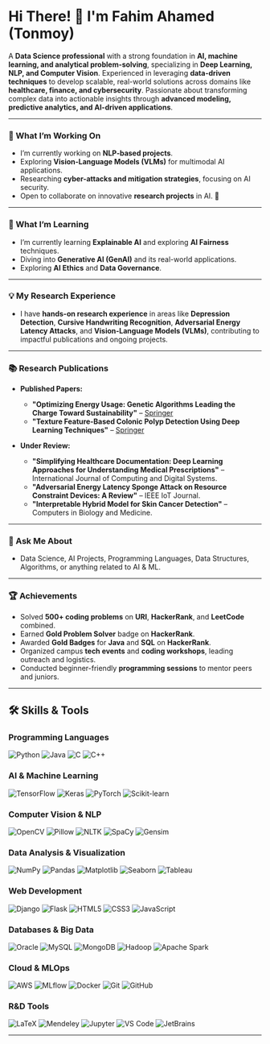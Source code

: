 # Hi There! 👋 I'm Fahim Ahamed (Tonmoy)  

A **Data Science professional** with a strong foundation in **AI, machine learning, and analytical problem-solving**, specializing in **Deep Learning, NLP, and Computer Vision**. Experienced in leveraging **data-driven techniques** to develop scalable, real-world solutions across domains like **healthcare, finance, and cybersecurity**. Passionate about transforming complex data into actionable insights through **advanced modeling, predictive analytics, and AI-driven applications**.

---

### 🔭 What I’m Working On
- I’m currently working on **NLP-based projects**.  
- Exploring **Vision-Language Models (VLMs)** for multimodal AI applications.  
- Researching **cyber-attacks and mitigation strategies**, focusing on AI security.  
- Open to collaborate on innovative **research projects** in AI. 🤝

---

### 🌱 What I’m Learning
- I’m currently learning **Explainable AI** and exploring **AI Fairness** techniques.  
- Diving into **Generative AI (GenAI)** and its real-world applications.  
- Exploring **AI Ethics** and **Data Governance**.
  
---

### 💡 My Research Experience
- I have **hands-on research experience** in areas like **Depression Detection**, **Cursive Handwriting Recognition**, **Adversarial Energy Latency Attacks**, and **Vision-Language Models (VLMs)**, contributing to impactful publications and ongoing projects.

---

### **📚 Research Publications**
- **Published Papers:** 
  - **"Optimizing Energy Usage: Genetic Algorithms Leading the Charge Toward Sustainability"** – [Springer](https://link.springer.com/chapter/10.1007/978-3-031-50887-5_9)
  - **"Texture Feature-Based Colonic Polyp Detection Using Deep Learning Techniques"** – [Springer](https://link.springer.com/chapter/10.1007/978-3-031-73324-6_2)
  
- **Under Review:**
  - **"Simplifying Healthcare Documentation: Deep Learning Approaches for Understanding Medical Prescriptions"** – International Journal of Computing and Digital Systems.
  - **"Adversarial Energy Latency Sponge Attack on Resource Constraint Devices: A Review"** – IEEE IoT Journal.
  - **"Interpretable Hybrid Model for Skin Cancer Detection"** – Computers in Biology and Medicine.

---

### 💬 Ask Me About
- Data Science, AI Projects, Programming Languages, Data Structures, Algorithms, or anything related to AI & ML.

---

### 🏆 Achievements
- Solved **500+ coding problems** on **URI**, **HackerRank**, and **LeetCode** combined.
- Earned **Gold Problem Solver** badge on **HackerRank**.
- Awarded **Gold Badges** for **Java** and **SQL** on **HackerRank**.
- Organized campus **tech events** and **coding workshops**, leading outreach and logistics.  
- Conducted beginner-friendly **programming sessions** to mentor peers and juniors.

---

## 🛠️ Skills & Tools

### **Programming Languages**
![Python](https://img.shields.io/badge/Python-%2314354C.svg?style=flat&logo=python&logoColor=white) ![Java](https://img.shields.io/badge/Java-%23ED8B00.svg?style=flat&logo=java&logoColor=white) ![C](https://img.shields.io/badge/C-%2300599C.svg?style=flat&logo=c&logoColor=white) ![C++](https://img.shields.io/badge/C++-%2300599C.svg?style=flat&logo=c%2B%2B&logoColor=white)

### **AI & Machine Learning**
![TensorFlow](https://img.shields.io/badge/TensorFlow-%23FF6F00.svg?style=flat&logo=tensorflow&logoColor=white) ![Keras](https://img.shields.io/badge/Keras-%23D00000.svg?style=flat&logo=keras&logoColor=white) ![PyTorch](https://img.shields.io/badge/PyTorch-%23EE4C2C.svg?style=flat&logo=pytorch&logoColor=white) ![Scikit-learn](https://img.shields.io/badge/Scikit--Learn-%23F7931E.svg?style=flat&logo=scikit-learn&logoColor=white)

### **Computer Vision & NLP**
![OpenCV](https://img.shields.io/badge/OpenCV-%23FF6C00.svg?style=flat&logo=opencv&logoColor=white) ![Pillow](https://img.shields.io/badge/Pillow-%23C9A77C.svg?style=flat) ![NLTK](https://img.shields.io/badge/NLTK-%23008080.svg?style=flat&logo=nltk&logoColor=white) ![SpaCy](https://img.shields.io/badge/SpaCy-%233272B7.svg?style=flat) ![Gensim](https://img.shields.io/badge/Gensim-%230092CC.svg?style=flat)

### **Data Analysis & Visualization**
![NumPy](https://img.shields.io/badge/NumPy-%23013243.svg?style=flat&logo=numpy&logoColor=white) ![Pandas](https://img.shields.io/badge/Pandas-%23150458.svg?style=flat&logo=pandas&logoColor=white) ![Matplotlib](https://img.shields.io/badge/Matplotlib-%23E13C23.svg?style=flat&logo=matplotlib&logoColor=white) ![Seaborn](https://img.shields.io/badge/Seaborn-%236CB7F1.svg?style=flat) ![Tableau](https://img.shields.io/badge/Tableau-%23E97627.svg?style=flat&logo=tableau&logoColor=white)

### **Web Development**
![Django](https://img.shields.io/badge/Django-%23092E20.svg?style=flat&logo=django&logoColor=white) ![Flask](https://img.shields.io/badge/Flask-%23000000.svg?style=flat&logo=flask&logoColor=white) ![HTML5](https://img.shields.io/badge/HTML5-%23E34F26.svg?style=flat&logo=html5&logoColor=white)  ![CSS3](https://img.shields.io/badge/CSS3-%231572B6.svg?style=flat&logo=css3&logoColor=white) ![JavaScript](https://img.shields.io/badge/JavaScript-%23F7DF1E.svg?style=flat&logo=javascript&logoColor=black)

### **Databases & Big Data**
![Oracle](https://img.shields.io/badge/Oracle-%23F80000.svg?style=flat&logo=oracle&logoColor=white) ![MySQL](https://img.shields.io/badge/MySQL-%2300f.svg?style=flat&logo=mysql&logoColor=white) ![MongoDB](https://img.shields.io/badge/MongoDB-%2347A248.svg?style=flat&logo=mongodb&logoColor=white) ![Hadoop](https://img.shields.io/badge/Hadoop-%23425E87.svg?style=flat&logo=apache-hadoop&logoColor=white) ![Apache Spark](https://img.shields.io/badge/Apache%20Spark-%23E25A1C.svg?style=flat&logo=apachespark&logoColor=white)

### **Cloud & MLOps**
![AWS](https://img.shields.io/badge/AWS-%23FF9900.svg?style=flat&logo=amazon-aws&logoColor=white) ![MLflow](https://img.shields.io/badge/MLflow-%23003984.svg?style=flat&logo=mlflow&logoColor=white) ![Docker](https://img.shields.io/badge/Docker-%230db7ed.svg?style=flat&logo=docker&logoColor=white) ![Git](https://img.shields.io/badge/Git-%23F05032.svg?style=flat&logo=git&logoColor=white) ![GitHub](https://img.shields.io/badge/GitHub-%23181717.svg?style=flat&logo=github&logoColor=white)

### **R&D Tools**
![LaTeX](https://img.shields.io/badge/LaTeX-%23008080.svg?style=flat&logo=latex&logoColor=white) ![Mendeley](https://img.shields.io/badge/Mendeley-%23A6192E.svg?style=flat&logo=mendeley&logoColor=white) ![Jupyter](https://img.shields.io/badge/Jupyter-%23F37626.svg?style=flat&logo=jupyter&logoColor=white) ![VS Code](https://img.shields.io/badge/VS%20Code-%23007ACC.svg?style=flat&logo=visual-studio-code&logoColor=white) ![JetBrains](https://img.shields.io/badge/JetBrains-%23000000.svg?style=flat&logo=jetbrains&logoColor=white)

---
